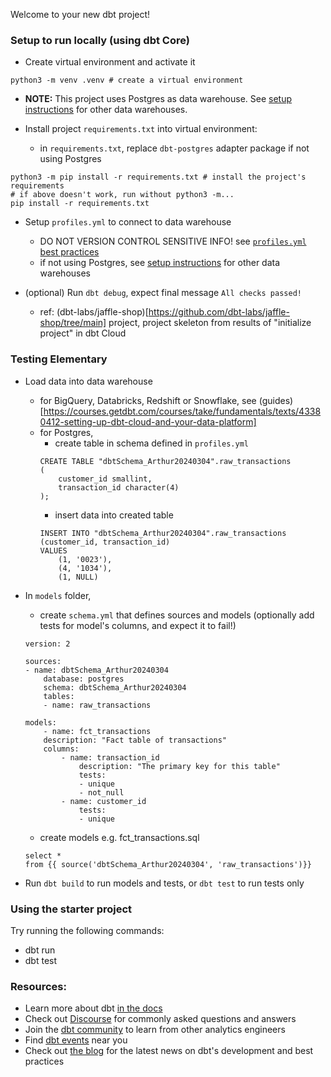 Welcome to your new dbt project!

### Setup to run locally (using dbt Core)
- Create virtual environment and activate it
```
python3 -m venv .venv # create a virtual environment
```

- **NOTE:** This project uses Postgres as data warehouse. See [setup instructions](https://docs.getdbt.com/docs/core/connect-data-platform/postgres-setup) for other data warehouses.

- Install project `requirements.txt` into virtual environment:
    - in `requirements.txt`, replace `dbt-postgres` adapter package if not using Postgres
```
python3 -m pip install -r requirements.txt # install the project's requirements
# if above doesn't work, run without python3 -m...
pip install -r requirements.txt
```

- Setup `profiles.yml` to connect to data warehouse
    - DO NOT VERSION CONTROL SENSITIVE INFO! see [`profiles.yml` best practices](https://docs.getdbt.com/docs/core/connect-data-platform/connection-profiles)
    - if not using Postgres, see [setup instructions](https://docs.getdbt.com/docs/core/connect-data-platform/postgres-setup) for other data warehouses

- (optional) Run `dbt debug`, expect final message `All checks passed!` 
    - ref: (dbt-labs/jaffle-shop)[https://github.com/dbt-labs/jaffle-shop/tree/main] project, project skeleton from results of "initialize project" in dbt Cloud

### Testing Elementary
- Load data into data warehouse
    - for BigQuery, Databricks, Redshift or Snowflake, see (guides)[https://courses.getdbt.com/courses/take/fundamentals/texts/43380412-setting-up-dbt-cloud-and-your-data-platform]
    - for Postgres,
        - create table in schema defined in `profiles.yml`
        ```
        CREATE TABLE "dbtSchema_Arthur20240304".raw_transactions
        (
            customer_id smallint,
            transaction_id character(4)
        );
        ```
        - insert data into created table
        ```
        INSERT INTO "dbtSchema_Arthur20240304".raw_transactions (customer_id, transaction_id)
        VALUES
            (1, '0023'),
            (4, '1034'),
            (1, NULL)
        ```

- In `models` folder,
    - create `schema.yml` that defines sources and models (optionally add tests for model's columns, and expect it to fail!)
    ```
    version: 2

    sources:
    - name: dbtSchema_Arthur20240304
        database: postgres
        schema: dbtSchema_Arthur20240304
        tables:
        - name: raw_transactions

    models:
        - name: fct_transactions
        description: "Fact table of transactions"
        columns:
            - name: transaction_id
                description: "The primary key for this table"
                tests:
                - unique
                - not_null
            - name: customer_id
                tests:
                - unique
    ```

    - create models e.g. fct_transactions.sql
    ```
    select *
    from {{ source('dbtSchema_Arthur20240304', 'raw_transactions')}}
    ```

- Run `dbt build` to run models and tests, or `dbt test` to run tests only

### Using the starter project

Try running the following commands:
- dbt run
- dbt test


### Resources:
- Learn more about dbt [in the docs](https://docs.getdbt.com/docs/introduction)
- Check out [Discourse](https://discourse.getdbt.com/) for commonly asked questions and answers
- Join the [dbt community](https://getdbt.com/community) to learn from other analytics engineers
- Find [dbt events](https://events.getdbt.com) near you
- Check out [the blog](https://blog.getdbt.com/) for the latest news on dbt's development and best practices
